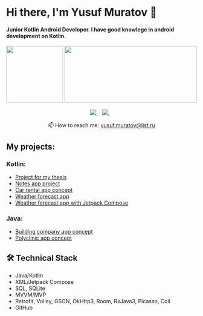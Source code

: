 # Hi there, I'm Yusuf Muratov 👋

#### Junior Kotlin Android Developer. I have good knowlege in android development on Kotlin.

<p align = 'center'>
  <a href="https://github-readme-stats.vercel.app/api?username=romankh3&show_icons=true&count_private=true"><img height=150 src="https://github-readme-stats.vercel.app/api?username=passerby29&show_icons=true&count_private=true" /></a>
<a href="https://github.com/passerby29/github-readme-stats"><img height=150 width=350 src="https://github-readme-stats.vercel.app/api/top-langs/?username=passerby29&layout=compact" /></a>
 </p>

<p align='center'>
   <a href="https://t.me/passer_byy" target="_blank">
    <img src="https://img.shields.io/badge/Telegram-2CA5E0?style=for-the-badge&logo=telegram&logoColor=white" />        
  </a>&nbsp;&nbsp;
  <a href="https://www.linkedin.com/in/yusuf-muratov-167168258/" target="_blank">
    <img src="https://img.shields.io/badge/linkedin-%230077B5.svg?&style=for-the-badge&logo=linkedin&logoColor=white" />
  </a>&nbsp;&nbsp;
 <p align='center'>
  📫  How to reach me: <a href='mailto:yusuf.muratov@list.ru'>yusuf.muratov@list.ru</a>
</p>

## My projects:
### Kotlin:

- [Project for my thesis](https://github.com/passerby29/MetrogradThesisProject)
- [Notes app project](https://github.com/passerby29/NotesAppProject)
- [Car rental app concept](https://github.com/passerby29/New-Car-Rental)
- [Weather forecast app](https://github.com/passerby29/WeatherApp)
- [Weather forecast app with Jetpack Compose](https://github.com/passerby29/JetpackComposeWeatherApp)

### Java:

- [Building company app concept](https://github.com/passerby29/BuildingCompanyProject)
- [Polyclinic app concept](https://github.com/passerby29/PolyclinicAppProject)

## 🛠 Technical Stack
*   Java/Kotlin
*   XML/Jetpack Compose
*   SQL, SQLite
*   MVVM/MVP
*   Retrofit, Volley, GSON, OkHttp3, Room, RxJava3, Picasso, Coil
*   GitHub

